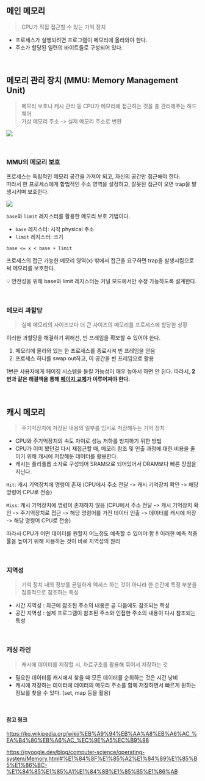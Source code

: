 ## 메인 메모리
> CPU가 직접 접근할 수 있는 기억 장치

- 프로세스가 실행되려면 프로그램이 메모리에 올라와야 한다.
- 주소가 할당된 일련의 바이트들로 구성되어 있다.

<br>

## 메모리 관리 장치 (MMU: Memory Management Unit)
> 메모리 보호나 캐시 관리 등 CPU가 메모리에 접근하는 것을 총 관리해주는 하드웨어<br>
> 가상 메모리 주소 -> 실제 메모리 주소로 변환 

![](https://images.velog.io/images/hammii/post/95a4fd39-e9c8-411b-b31f-01c1d384cb8e/image.png)

<br>

### MMU의 메모리 보호
프로세스는 독립적인 메모리 공간을 가져야 되고, 자신의 공간만 접근해야 한다.<br>
따라서 한 프로세스에게 합법적인 주소 영역을 설정하고, 잘못된 접근이 오면 trap을 발생시키며 보호한다.

![](https://images.velog.io/images/hammii/post/94400588-c71f-4e81-89b9-2e231b9c04dd/image.png)

`base`와 `limit` 레지스터를 활용한 메모리 보호 기법이다.
- `base` 레지스터: 시작 physical 주소
- `limit` 레지스터: 크기

```
base <= x < base + limit
```
프로세스의 접근 가능한 메모리 영역(x) 밖에서 접근을 요구하면 trap을 발생시킴으로써 메모리를 보호한다.

💡 안전성을 위해 base와 limit 레지스터는 커널 모드에서만 수정 가능하도록 설계한다.

<br>

### 메모리 과할당
> 실제 메모리의 사이즈보다 더 큰 사이즈의 메모리를 프로세스에 할당한 상황

이러한 과할당을 해결하기 위해선, 빈 프레임을 확보할 수 있어야 한다.

1. 메모리에 올라와 있는 한 프로세스를 종료시켜 빈 프레임을 얻음
2. 프로세스 하나를 swap out하고, 이 공간을 빈 프레임으로 활용

1번은 사용자에게 페이징 시스템을 들킬 가능성이 매우 높아서 하면 안 된다.
따라서, **2번과 같은 해결책을 통해 [페이지 교체](https://github.com/haewon-park/csStudy/blob/main/OS/%EA%B0%80%EC%83%81%EB%A9%94%EB%AA%A8%EB%A6%AC%20%26%20%ED%8E%98%EC%9D%B4%EC%A7%80%20%EA%B5%90%EC%B2%B4%20%EC%95%8C%EA%B3%A0%EB%A6%AC%EC%A6%98.md)가 이루어져야 한다.**

<br>

## 캐시 메모리
> 주기억장치에 저장된 내용의 일부를 임시로 저장해두는 기억 장치

- CPU와 주기억장치의 속도 차이로 성능 저하를 방지하기 위한 방법
- CPU가 이미 봤던걸 다시 재접근할 때, 메모리 참조 및 인출 과정에 대한 비용을 줄이기 위해 캐시에 저장해둔 데이터를 활용한다.
- 캐시는 플리플롭 소자로 구성되어 SRAM으로 되어있어서 DRAM보다 빠른 장점을 지닌다.

`Hit`: 캐시 기억장치에 명령이 존재
(CPU에서 주소 전달 -> 캐시 기억장치 확인 -> 해당 명령어 CPU로 전송)

`Miss`: 캐시 기억장치에 명령이 존재하지 않음
(CPU에서 주소 전달 -> 캐시 기억장치 확인 -> 주기억장치로 접근 -> 해당 명령어를 가진 데이터 인출 -> 데이터를 캐시에 저장 -> 해당 명령어 CPU로 전송)

따라서 CPU가 어떤 데이터를 원할지 어느정도 예측할 수 있어야 함 !!
이러한 예측 적중률을 높이기 위해 사용하는 것이 바로 지역성의 원리

<br>

### 지역성
> 기억 장치 내의 정보를 균일하게 액세스 하는 것이 아니라 한 순간에 특정 부분을 집중적으로 참조하는 특성

- 시간 지역성 : 최근에 참조된 주소의 내용은 곧 다음에도 참조되는 특성
- 공간 지역성 : 실제 프로그램이 참조된 주소와 인접한 주소의 내용이 다시 참조되는 특성

<br>

### 캐싱 라인
> 캐시에 데이터를 저장할 시, 자료구조를 활용해 묶어서 저장하는 것

- 필요한 데이터를 캐시에서 찾을 때 모든 데이터를 순회하는 것은 시간 낭비
- 캐시에 저장하는 데이터에 데이터의 메모리 주소를 함께 저장하면서 빠르게 원하는 정보를 찾을 수 있다. (set, map 등을 활용)

<br>

#### 참고 링크
https://ko.wikipedia.org/wiki/%EB%A9%94%EB%AA%A8%EB%A6%AC_%EA%B4%80%EB%A6%AC_%EC%9E%A5%EC%B9%98

https://gyoogle.dev/blog/computer-science/operating-system/Memory.html#%E1%84%8F%E1%85%A2%E1%84%89%E1%85%B5%E1%86%BC-%E1%84%85%E1%85%A1%E1%84%8B%E1%85%B5%E1%86%AB
